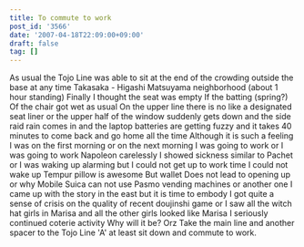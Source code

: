 ```yaml
---
title: To commute to work
post_id: '3566'
date: '2007-04-18T22:09:00+09:00'
draft: false
tag: []
---
```


As usual the Tojo Line was able to sit at the end of the crowding outside the base at any time Takasaka - Higashi Matsuyama neighborhood (about 1 hour standing) Finally I thought the seat was empty If the batting (spring?) Of the chair got wet as usual On the upper line there is no like a designated seat liner or the upper half of the window suddenly gets down and the side raid rain comes in and the laptop batteries are getting fuzzy and it takes 40 minutes to come back and go home all the time Although it is such a feeling I was on the first morning or on the next morning I was going to work or I was going to work Napoleon carelessly I showed sickness similar to Pachet or I was waking up alarming but I could not get up to work time I could not wake up Tempur pillow is awesome But wallet Does not lead to opening up or why Mobile Suica can not use Pasmo vending machines or another one I came up with the story in the east but it is time to embody I got quite a sense of crisis on the quality of recent doujinshi game or I saw all the witch hat girls in Marisa and all the other girls looked like Marisa I seriously continued coterie activity Why will it be? Orz Take the main line and another spacer to the Tojo Line 'A' at least sit down and commute to work.